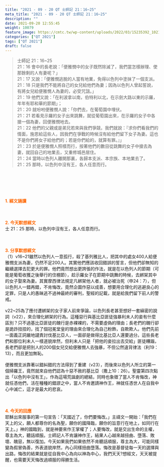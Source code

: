 ```yaml
---
title: "2021 - 09 - 20 QT 士師記 21：16~25"
meta_title: "2021 - 09 - 20 QT 士師記 21：16~25"
description: ""
date: 2021-09-20 12:55:45
weight: 10079
feature_image: https://cmtc.tw/wp-content/uploads/2022/03/15235392_10211799862337740_180693556567566654_o-1.webp
categories: ["QT 2021"]
tags: ["QT 2021"]
draft: false
---
```


<blockquote>士師記 21：16~25<br />
21：16 會中的長老說：「便雅憫中的女子既然除滅了，我們當怎樣辦理、使那餘剩的人有妻呢？」<br />
21：17 又說：「便雅憫逃脫的人當有地業，免得以色列中塗抹了一個支派。<br />
21：18 只是我們不能將自己的女兒給他們為妻；因為以色列人曾起誓說，有將女兒給便雅憫人為妻的，必受咒詛。」<br />
21：19 他們又說：「在利波拿以南，伯特利以北，在示劍大路以東的示羅，年年有耶和華的節期」；<br />
21：20 就吩咐便雅憫人說：「你們去，在葡萄園中埋伏。<br />
21：21 若看見示羅的女子出來跳舞，就從葡萄園出來，在示羅的女子中各搶一個為妻，回便雅憫地去。<br />
21：22 他們的父親或是弟兄若來與我們爭競，我們就說：『求你們看我們的情面，施恩給這些人，因我們在爭戰的時候沒有給他們留下女子為妻。這也不是你們將女子給他們的；若是你們給的，就算有罪。』」<br />
21：23 於是便雅憫人照樣而行，按著他們的數目從跳舞的女子中搶去為妻，就回自己的地業去，又重修城邑居住。<br />
21：24 當時以色列人離開那裏，各歸本支派、本宗族、本地業去了。<br />
21：25 那時，以色列中沒有王，各人任意而行。</blockquote><br />
&nbsp;<br />
<br />
&nbsp;<br />
<br />
<span style="color: #ff6600;"><strong>1. </strong><strong>經文誦讀</strong></span><br />
<br />
<span style="color: #ff6600;"><strong> </strong></span><br />
<br />
<span style="color: #ff6600;"><strong>2. 今天默想</strong><strong>經文<br />
</strong></span>士 21：25 那時，以色列中沒有王，各人任意而行。<br />
<br />
&nbsp;<br />
<br />
<span style="color: #ff6600;"><strong>3. 分享默想經文<br />
</strong></span>（1）v16~21雖然以色列人一意孤行，殺了基列雅比人，把其中的處女400人給便雅憫支派為妻，仍然不足200人。其實他們應該收回錯誤的誓言，但他們卻無知的繼續選擇去犯更大的罪。他們竟然想出更誇張的作法，就是在以色列人的節期（可能是葡萄收獲之後舉行的住棚節），趁示羅女子在節期中跳舞的時候，去綁架其中的女子娶來為妻。其實摩西律法規定凡綁架他人者，就必被治死（申24：7），但以色列人一錯再錯，不肯悔改，竟然企圖作惡以成善，想要用合理化的逃避良心的定罪，只是人的愚昧逃不過神最終的審判，聖經的記載，就是給我們留下前人的警戒。<br />
<br />
v22~25為了應付遭綁架的女子家人前來爭論，以色列長老甚至想好一套縝密的說詞（v22），來合理化綁架的行為。這種惡行與基比亞匪徒強暴利未人的妾有什麼區別？只不過基比亞匪徒的醜行是赤裸裸的，不需要虛偽的理由；長老們的醜行卻是詭詐扭捏的，找了個冠冕堂皇的理由來合理化為自己粉飾，自欺欺人。他們先前一面義正詞嚴地譴責討伐基比亞人，一面卻是做得比基比亞人還要過分。這些長老們和那位利未人一樣道貌岸然，但利未人只是「把他的妾拉出去交給」匪徒糟蹋，長老們卻是把別人的200個女兒交給便雅憫人去強暴，不但公然違背律法（利19：13），而且更加無恥。<br />
<br />
便雅憫支派靠著以錯糾錯的方法得到了重建（v23），而後來以色列人所立的第一個掃羅王，竟然就來自他們認為十惡不赦的基比亞（撒上10：26）。聖靈第四次點出「以色列中沒有王」，作為這場荒誕劇的總結，同時也象徵了當人不肯悔改，神就任憑他們，活在種種的錯謬之中，當人不肯邀請神作王，神就任憑世人在自我中心中滅亡，這才是最大的悲哀。<br />
<br />
&nbsp;<br />
<br />
<span style="color: #ff6600;"><strong>4. 今天的回應<br />
</strong></span>耶穌出來服事的第一句宣告：「天國近了，你們要悔改。」主禱文一開始：「我們在天上的父，願人都尊你的名為聖，願你的國降臨，願你的旨意行在地上，如同行在天上。」神的國臨到，就是神要來作王掌權了；人要悔改，就是交出生命的主權，尊主為大，聽話順服。士師記人不肯讓神作王，結果人心越來越扭曲、墮落、敗壞、醜惡，無以復加。今天如果我們如果依然不肯聽話順服，尊主為大，可能同樣變為假冒偽善，外表道貌岸然，內心同樣扭曲墮落。悔改是基督徒每一天的選擇與出路，悔改的結果就是從自我中心為向以神為中心，我們天天?想經文，天天被提醒，也需要天天悔改過順服的得勝生活。
        